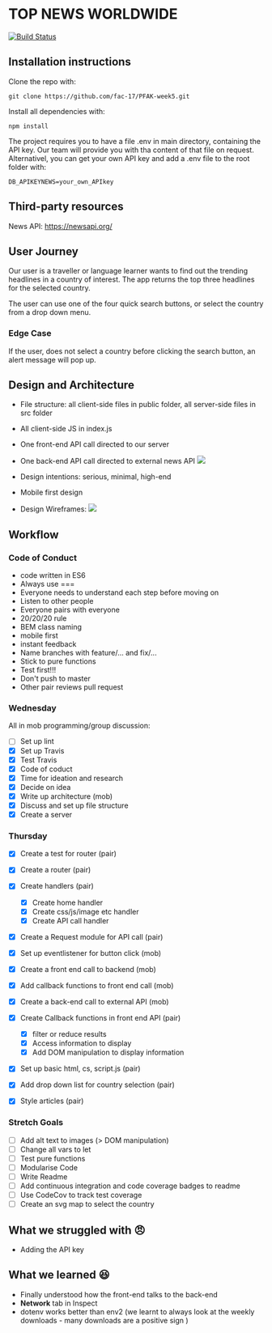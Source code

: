 # TOP NEWS WORLDWIDE 

[![Build Status](https://www.travis-ci.org/fac-17/PFAK-week5.svg?branch=master)](https://www.travis-ci.org/fac-17/PFAK-week5)

## Installation instructions 

Clone the repo with: 
```
git clone https://github.com/fac-17/PFAK-week5.git

```

Install all dependencies with: 
```
npm install
```
The project requires you to have a file .env in main directory, containing the API key. Our team will provide you with tha content of that file on request. Alternativel, you can get your own API key and add a .env file to the root folder with: 

```
DB_APIKEYNEWS=your_own_APIkey
```


## Third-party resources

News API: https://newsapi.org/

## User Journey
Our user is a traveller or language learner wants to find out the trending headlines in a country of interest. The app returns the top three headlines for the selected country. 

The user can use one of the four quick search buttons, or select the country from a drop down menu. 

### Edge Case
If the user, does not select a country before clicking the search button, an alert message will pop up. 

## Design and Architecture
- File structure: all client-side files in public folder, all server-side files in src folder
- All client-side JS in index.js 
- One front-end API call directed to our server
- One back-end API call directed to external news API
 ![](https://i.imgur.com/xudgEuZ.jpg)


- Design intentions: serious, minimal, high-end 
- Mobile first design 
- Design Wireframes: 
![](https://i.imgur.com/tzRoJbF.jpg)


## Workflow 
### Code of Conduct

- code written in ES6
- Always use === 
- Everyone needs to understand each step before moving on 
- Listen to other people
- Everyone pairs with everyone 
- 20/20/20 rule 
- BEM class naming 
- mobile first 
- instant feedback 
- Name branches with feature/... and fix/... 
- Stick to pure functions
- Test first!!! 
- Don't push to master
- Other pair reviews pull request 


### Wednesday
All in mob programming/group discussion: 
- [ ] Set up lint 
- [x] Set up Travis 
- [x] Test Travis
- [x] Code of coduct
- [x] Time for ideation and research
- [x] Decide on idea
- [x] Write up architecture (mob)
- [x] Discuss and set up file structure
- [x] Create a server

### Thursday 
- [x] Create a test for router (pair)
- [x] Create a router (pair)
- [x] Create handlers (pair)
    - [x] Create home handler
    - [x] Create css/js/image etc handler
    - [x] Create API call handler
- [x] Create a Request module for API call (pair)
- [x] Set up eventlistener for button click (mob)
- [x] Create a front end call to backend (mob)
- [x] Add callback functions to front end call (mob)
- [x] Create a back-end call to external API  (mob)
- [x] Create Callback functions in front end API (pair)
    - [x] filter or reduce results 
    - [x] Access information to display 
    - [x] Add DOM manipulation to display information 
- [x] Set up basic html, cs, script.js (pair)
- [x] Add drop down list for country selection (pair)
- [x] Style articles (pair)


### Stretch Goals
- [ ] Add alt text to images (> DOM manipulation)
- [ ] Change all vars to let
- [ ] Test pure functions
- [ ] Modularise Code 
- [ ] Write Readme 
- [ ] Add continuous integration and code coverage badges to readme
- [ ] Use CodeCov to track test coverage
- [ ] Create an svg map to select the country 

## What we struggled with :angry: 
- Adding the API key 

## What we learned :satisfied:
- Finally understood how the front-end talks to the back-end
- **Network** tab in Inspect 
- dotenv works better than env2 (we learnt to always look at the weekly downloads - many downloads are a positive sign )
